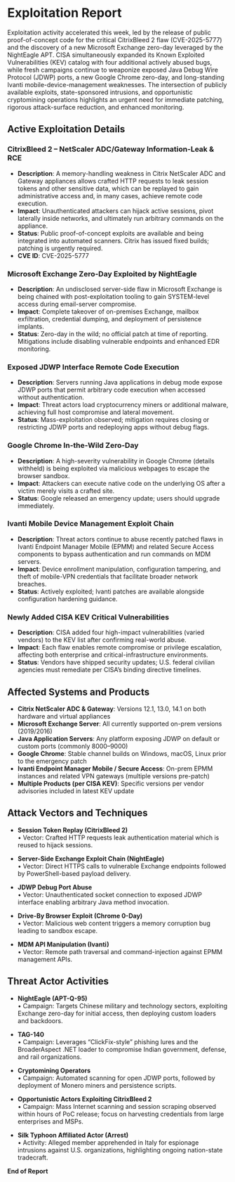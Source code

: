 # Exploitation Report

Exploitation activity accelerated this week, led by the release of public proof-of-concept code for the critical CitrixBleed 2 flaw (CVE-2025-5777) and the discovery of a new Microsoft Exchange zero-day leveraged by the NightEagle APT. CISA simultaneously expanded its Known Exploited Vulnerabilities (KEV) catalog with four additional actively abused bugs, while fresh campaigns continue to weaponize exposed Java Debug Wire Protocol (JDWP) ports, a new Google Chrome zero-day, and long-standing Ivanti mobile-device-management weaknesses. The intersection of publicly available exploits, state-sponsored intrusions, and opportunistic cryptomining operations highlights an urgent need for immediate patching, rigorous attack-surface reduction, and enhanced monitoring.

## Active Exploitation Details

### CitrixBleed 2 – NetScaler ADC/Gateway Information-Leak & RCE
- **Description**: A memory-handling weakness in Citrix NetScaler ADC and Gateway appliances allows crafted HTTP requests to leak session tokens and other sensitive data, which can be replayed to gain administrative access and, in many cases, achieve remote code execution.  
- **Impact**: Unauthenticated attackers can hijack active sessions, pivot laterally inside networks, and ultimately run arbitrary commands on the appliance.  
- **Status**: Public proof-of-concept exploits are available and being integrated into automated scanners. Citrix has issued fixed builds; patching is urgently required.  
- **CVE ID**: CVE-2025-5777  

### Microsoft Exchange Zero-Day Exploited by NightEagle
- **Description**: An undisclosed server-side flaw in Microsoft Exchange is being chained with post-exploitation tooling to gain SYSTEM-level access during email-server compromise.  
- **Impact**: Complete takeover of on-premises Exchange, mailbox exfiltration, credential dumping, and deployment of persistence implants.  
- **Status**: Zero-day in the wild; no official patch at time of reporting. Mitigations include disabling vulnerable endpoints and enhanced EDR monitoring.  

### Exposed JDWP Interface Remote Code Execution
- **Description**: Servers running Java applications in debug mode expose JDWP ports that permit arbitrary code execution when accessed without authentication.  
- **Impact**: Threat actors load cryptocurrency miners or additional malware, achieving full host compromise and lateral movement.  
- **Status**: Mass-exploitation observed; mitigation requires closing or restricting JDWP ports and redeploying apps without debug flags.  

### Google Chrome In-the-Wild Zero-Day
- **Description**: A high-severity vulnerability in Google Chrome (details withheld) is being exploited via malicious webpages to escape the browser sandbox.  
- **Impact**: Attackers can execute native code on the underlying OS after a victim merely visits a crafted site.  
- **Status**: Google released an emergency update; users should upgrade immediately.  

### Ivanti Mobile Device Management Exploit Chain
- **Description**: Threat actors continue to abuse recently patched flaws in Ivanti Endpoint Manager Mobile (EPMM) and related Secure Access components to bypass authentication and run commands on MDM servers.  
- **Impact**: Device enrollment manipulation, configuration tampering, and theft of mobile-VPN credentials that facilitate broader network breaches.  
- **Status**: Actively exploited; Ivanti patches are available alongside configuration hardening guidance.  

### Newly Added CISA KEV Critical Vulnerabilities
- **Description**: CISA added four high-impact vulnerabilities (varied vendors) to the KEV list after confirming real-world abuse.  
- **Impact**: Each flaw enables remote compromise or privilege escalation, affecting both enterprise and critical-infrastructure environments.  
- **Status**: Vendors have shipped security updates; U.S. federal civilian agencies must remediate per CISA’s binding directive timelines.  

## Affected Systems and Products

- **Citrix NetScaler ADC & Gateway**: Versions 12.1, 13.0, 14.1 on both hardware and virtual appliances  
- **Microsoft Exchange Server**: All currently supported on-prem versions (2019/2016)  
- **Java Application Servers**: Any platform exposing JDWP on default or custom ports (commonly 8000–9000)  
- **Google Chrome**: Stable channel builds on Windows, macOS, Linux prior to the emergency patch  
- **Ivanti Endpoint Manager Mobile / Secure Access**: On-prem EPMM instances and related VPN gateways (multiple versions pre-patch)  
- **Multiple Products (per CISA KEV)**: Specific versions per vendor advisories included in latest KEV update  

## Attack Vectors and Techniques

- **Session Token Replay (CitrixBleed 2)**  
  • Vector: Crafted HTTP requests leak authentication material which is reused to hijack sessions.  

- **Server-Side Exchange Exploit Chain (NightEagle)**  
  • Vector: Direct HTTPS calls to vulnerable Exchange endpoints followed by PowerShell-based payload delivery.  

- **JDWP Debug Port Abuse**  
  • Vector: Unauthenticated socket connection to exposed JDWP interface enabling arbitrary Java method invocation.  

- **Drive-By Browser Exploit (Chrome 0-Day)**  
  • Vector: Malicious web content triggers a memory corruption bug leading to sandbox escape.  

- **MDM API Manipulation (Ivanti)**  
  • Vector: Remote path traversal and command-injection against EPMM management APIs.  

## Threat Actor Activities

- **NightEagle (APT-Q-95)**  
  • Campaign: Targets Chinese military and technology sectors, exploiting Exchange zero-day for initial access, then deploying custom loaders and backdoors.  

- **TAG-140**  
  • Campaign: Leverages “ClickFix-style” phishing lures and the BroaderAspect .NET loader to compromise Indian government, defense, and rail organizations.  

- **Cryptomining Operators**  
  • Campaign: Automated scanning for open JDWP ports, followed by deployment of Monero miners and persistence scripts.  

- **Opportunistic Actors Exploiting CitrixBleed 2**  
  • Campaign: Mass Internet scanning and session scraping observed within hours of PoC release; focus on harvesting credentials from large enterprises and MSPs.  

- **Silk Typhoon Affiliated Actor (Arrest)**  
  • Activity: Alleged member apprehended in Italy for espionage intrusions against U.S. organizations, highlighting ongoing nation-state tradecraft.  

**End of Report**
